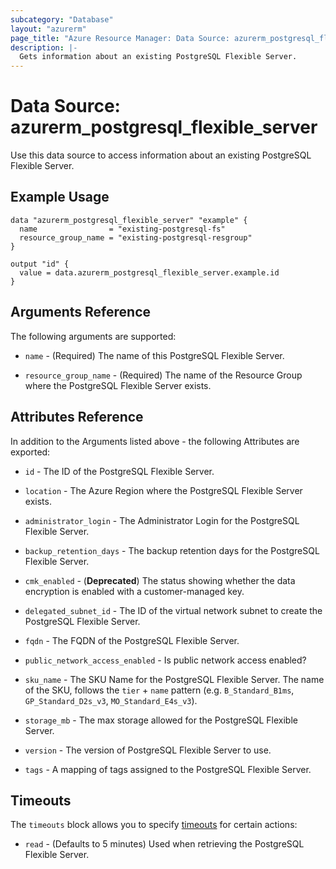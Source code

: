 ```yaml
---
subcategory: "Database"
layout: "azurerm"
page_title: "Azure Resource Manager: Data Source: azurerm_postgresql_flexible_server"
description: |-
  Gets information about an existing PostgreSQL Flexible Server.
---
```


# Data Source: azurerm_postgresql_flexible_server

Use this data source to access information about an existing PostgreSQL Flexible Server.

## Example Usage

```hcl
data "azurerm_postgresql_flexible_server" "example" {
  name                = "existing-postgresql-fs"
  resource_group_name = "existing-postgresql-resgroup"
}

output "id" {
  value = data.azurerm_postgresql_flexible_server.example.id
}
```

## Arguments Reference

The following arguments are supported:

* `name` - (Required) The name of this PostgreSQL Flexible Server.

* `resource_group_name` - (Required) The name of the Resource Group where the PostgreSQL Flexible Server exists.

## Attributes Reference

In addition to the Arguments listed above - the following Attributes are exported: 

* `id` - The ID of the PostgreSQL Flexible Server.

* `location` - The Azure Region where the PostgreSQL Flexible Server exists.

* `administrator_login` - The Administrator Login for the PostgreSQL Flexible Server.

* `backup_retention_days` -  The backup retention days for the PostgreSQL Flexible Server.

* `cmk_enabled` - (**Deprecated**) The status showing whether the data encryption is enabled with a customer-managed key.

* `delegated_subnet_id` - The ID of the virtual network subnet to create the PostgreSQL Flexible Server.

* `fqdn` - The FQDN of the PostgreSQL Flexible Server.

* `public_network_access_enabled` - Is public network access enabled?

* `sku_name` - The SKU Name for the PostgreSQL Flexible Server. The name of the SKU, follows the `tier` + `name` pattern (e.g. `B_Standard_B1ms`, `GP_Standard_D2s_v3`, `MO_Standard_E4s_v3`).

* `storage_mb` - The max storage allowed for the PostgreSQL Flexible Server.

* `version` - The version of PostgreSQL Flexible Server to use.

* `tags` - A mapping of tags assigned to the PostgreSQL Flexible Server.


## Timeouts

The `timeouts` block allows you to specify [timeouts](https://www.terraform.io/docs/configuration/resources.html#timeouts) for certain actions:

* `read` - (Defaults to 5 minutes) Used when retrieving the PostgreSQL Flexible Server.

